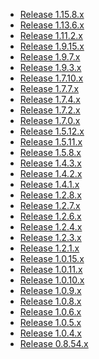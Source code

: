 <!---
    @title         Changes
    @creator       Yichun Zhang
    @created       2012-10-17 23:06 GMT
--->

* [Release 1.15.8.x](changelog-1015008.html)
* [Release 1.13.6.x](changelog-1013006.html)
* [Release 1.11.2.x](changelog-1011002.html)
* [Release 1.9.15.x](changelog-1009015.html)
* [Release 1.9.7.x](changelog-1009007.html)
* [Release 1.9.3.x](changelog-1009003.html)
* [Release 1.7.10.x](changelog-1007010.html)
* [Release 1.7.7.x](changelog-1007007.html)
* [Release 1.7.4.x](changelog-1007004.html)
* [Release 1.7.2.x](changelog-1007002.html)
* [Release 1.7.0.x](changelog-1007000.html)
* [Release 1.5.12.x](changelog-1005012.html)
* [Release 1.5.11.x](changelog-1005011.html)
* [Release 1.5.8.x](changelog-1005008.html)
* [Release 1.4.3.x](changelog-1004003.html)
* [Release 1.4.2.x](changelog-1004002.html)
* [Release 1.4.1.x](changelog-1004001.html)
* [Release 1.2.8.x](changelog-1002008.html)
* [Release 1.2.7.x](changelog-1002007.html)
* [Release 1.2.6.x](changelog-1002006.html)
* [Release 1.2.4.x](changelog-1002004.html)
* [Release 1.2.3.x](changelog-1002003.html)
* [Release 1.2.1.x](changelog-1002001.html)
* [Release 1.0.15.x](changelog-1000015.html)
* [Release 1.0.11.x](changelog-1000011.html)
* [Release 1.0.10.x](changelog-1000010.html)
* [Release 1.0.9.x](changelog-1000009.html)
* [Release 1.0.8.x](changelog-1000008.html)
* [Release 1.0.6.x](changelog-1000006.html)
* [Release 1.0.5.x](changelog-1000005.html)
* [Release 1.0.4.x](changelog-1000004.html)
* [Release 0.8.54.x](changelog-8054.html)
